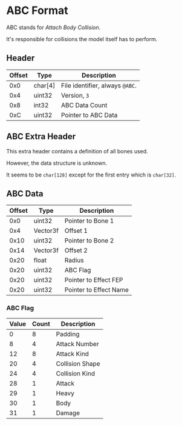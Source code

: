 # ABC Format

ABC stands for *Attach Body Collision*.

It's responsible for collisions the model itself has to perform.

## Header

| Offset | Type  | Description
|--------|-------|------------
| 0x0     | char[4]   | File identifier, always `@ABC`.
| 0x4     | uint32   | Version, `3`
| 0x8     | int32   | ABC Data Count
| 0xC     | uint32   | Pointer to ABC Data

## ABC Extra Header

This extra header contains a definition of all bones used.

However, the data structure is unknown.

It seems to be `char[128]` except for the first entry which is `char[32]`.

## ABC Data

| Offset | Type  | Description
|--------|-------|------------
| 0x0     | uint32    | Pointer to Bone 1
| 0x4     | Vector3f  | Offset 1
| 0x10    | uint32    | Pointer to Bone 2
| 0x14    | Vector3f  | Offset 2
| 0x20    | float     | Radius
| 0x20    | uint32    | ABC Flag
| 0x20    | uint32    | Pointer to Effect FEP
| 0x20    | uint32    | Pointer to Effect Name

### ABC Flag

| Value | Count  | Description
|--------|-------|------------
| 0     | 8   | Padding
| 8     | 4   | Attack Number
| 12    | 8   | Attack Kind
| 20    | 4   | Collision Shape
| 24    | 4   | Collision Kind
| 28    | 1   | Attack
| 29    | 1   | Heavy
| 30    | 1   | Body
| 31    | 1   | Damage

